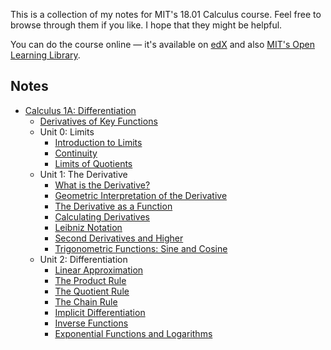 This is a collection of my notes for MIT's 18.01 Calculus course. Feel free to browse through them if you like. I hope that they might be helpful.

You can do the course online — it's available on [edX](https://www.edx.org/xseries/mitx-18.01x-single-variable-calculus) and also [MIT's Open Learning Library](https://openlearning.mit.edu/courses-programs/open-learning-library).

## Notes

- [Calculus 1A: Differentiation](https://openlearninglibrary.mit.edu/courses/course-v1:MITx+18.01.1x+2T2019/about)
  - [Derivatives of Key Functions](./calculus1a-differentiation/derivatives-of-functions)
  - Unit 0: Limits
    - [Introduction to Limits](./calculus1a-differentiation/unit0-limits/introduction-to-limits)
    - [Continuity](./calculus1a-differentiation/unit0-limits/continuity)
    - [Limits of Quotients](./calculus1a-differentiation/unit0-limits/limits-of-quotients)
  - Unit 1: The Derivative
    - [What is the Derivative?](./calculus1a-differentiation/unit1-the-derivative/what-is-the-derivative.md)
    - [Geometric Interpretation of the Derivative](./calculus1a-differentiation/unit1-the-derivative/geometric-interpretation-of-the-derivative.md)
    - [The Derivative as a Function](./calculus1a-differentiation/unit1-the-derivative/the-derivative-as-a-function)
    - [Calculating Derivatives](./calculus1a-differentiation/unit1-the-derivative/calculating-derivatives)
    - [Leibniz Notation](./calculus1a-differentiation/unit1-the-derivative/leibniz-notation)
    - [Second Derivatives and Higher](./calculus1a-differentiation/unit1-the-derivative/second-derivatives-and-higher)
    - [Trigonometric Functions: Sine and Cosine](./calculus1a-differentiation/unit1-the-derivative/trig-functions-sine-and-cosine)
  - Unit 2: Differentiation
    - [Linear Approximation](./calculus1a-differentiation/unit2-differentiation/linear-approximation)
    - [The Product Rule](./calculus1a-differentiation/unit2-differentiation/product-rule)
    - [The Quotient Rule](./calculus1a-differentiation/unit2-differentiation/quotient-rule)
    - [The Chain Rule](./calculus1a-differentiation/unit2-differentiation/chain-rule)
    - [Implicit Differentiation](./calculus1a-differentiation/unit2-differentiation/implicit-differentiation)
    - [Inverse Functions](./calculus1a-differentiation/unit2-differentiation/inverse-functions)
    - [Exponential Functions and Logarithms](./calculus1a-differentiation/unit2-differentiation/exponents-and-logarithms)
